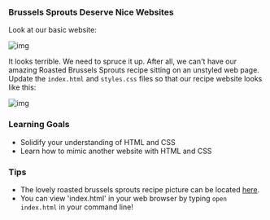 ### Brussels Sprouts Deserve Nice Websites

Look at our basic website:

![img](https://s3.amazonaws.com/horizon-production/images/2JIBAfC.png)

It looks terrible. We need to spruce it up. After all, we can't have our amazing Roasted Brussels Sprouts recipe sitting on an unstyled web page. Update the `index.html` and `styles.css` files so that our recipe website looks like this:

![img](https://s3.amazonaws.com/horizon-production/images/WRIZIHD.png)

### Learning Goals

* Solidify your understanding of HTML and CSS
* Learn how to mimic another website with HTML and CSS

### Tips

* The lovely roasted brussels sprouts recipe picture can be located [here](https://s3.amazonaws.com/horizon-production/images/Roasted-Brussels-Sprouts.jpg).
* You can view 'index.html' in your web browser by typing `open index.html` in your command line!
